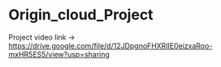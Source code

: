 ﻿# Origin_cloud_Project
Project video link -> https://drive.google.com/file/d/12JDpgnoFHXRlIE0eizxaRoo-mxHR5ES5/view?usp=sharing
